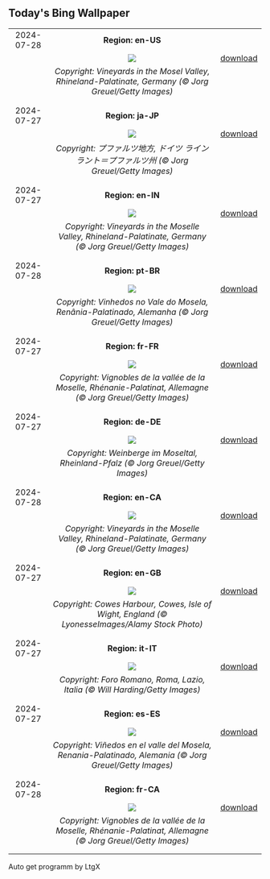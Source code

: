 ## Today's Bing Wallpaper
|      |      |      |
| :----: | :----: | :----: |
|2024-07-28|**Region: en-US**||
||![](https://www.bing.com/th?id=OHR.RhinelandVineyards_EN-US5864380431_UHD.jpg&pid=hp&w=1152&h=648&rs=1&c=4)| [download](https://www.bing.com/th?id=OHR.RhinelandVineyards_EN-US5864380431_UHD.jpg)|
||*Copyright: Vineyards in the Mosel Valley, Rhineland-Palatinate, Germany (© Jorg Greuel/Getty Images)*
||
|||
|2024-07-27|**Region: ja-JP**||
||![](https://www.bing.com/th?id=OHR.RhinelandVineyards_JA-JP6772337865_UHD.jpg&pid=hp&w=1152&h=648&rs=1&c=4)| [download](https://www.bing.com/th?id=OHR.RhinelandVineyards_JA-JP6772337865_UHD.jpg)|
||*Copyright: プファルツ地方, ドイツ ラインラント＝プファルツ州 (© Jorg Greuel/Getty Images)*
||
|||
|2024-07-27|**Region: en-IN**||
||![](https://www.bing.com/th?id=OHR.RhinelandVineyards_EN-IN4193963890_UHD.jpg&pid=hp&w=1152&h=648&rs=1&c=4)| [download](https://www.bing.com/th?id=OHR.RhinelandVineyards_EN-IN4193963890_UHD.jpg)|
||*Copyright: Vineyards in the Moselle Valley, Rhineland-Palatinate, Germany (© Jorg Greuel/Getty Images)*
||
|||
|2024-07-28|**Region: pt-BR**||
||![](https://www.bing.com/th?id=OHR.RhinelandVineyards_PT-BR7268269161_UHD.jpg&pid=hp&w=1152&h=648&rs=1&c=4)| [download](https://www.bing.com/th?id=OHR.RhinelandVineyards_PT-BR7268269161_UHD.jpg)|
||*Copyright: Vinhedos no Vale do Mosela, Renânia-Palatinado, Alemanha (© Jorg Greuel/Getty Images)*
||
|||
|2024-07-27|**Region: fr-FR**||
||![](https://www.bing.com/th?id=OHR.RhinelandVineyards_FR-FR9994594641_UHD.jpg&pid=hp&w=1152&h=648&rs=1&c=4)| [download](https://www.bing.com/th?id=OHR.RhinelandVineyards_FR-FR9994594641_UHD.jpg)|
||*Copyright: Vignobles de la vallée de la Moselle, Rhénanie-Palatinat, Allemagne (© Jorg Greuel/Getty Images)*
||
|||
|2024-07-27|**Region: de-DE**||
||![](https://www.bing.com/th?id=OHR.RhinelandVineyards_DE-DE4066969313_UHD.jpg&pid=hp&w=1152&h=648&rs=1&c=4)| [download](https://www.bing.com/th?id=OHR.RhinelandVineyards_DE-DE4066969313_UHD.jpg)|
||*Copyright: Weinberge im Moseltal, Rheinland-Pfalz (© Jorg Greuel/Getty Images)*
||
|||
|2024-07-28|**Region: en-CA**||
||![](https://www.bing.com/th?id=OHR.RhinelandVineyards_EN-CA9625336200_UHD.jpg&pid=hp&w=1152&h=648&rs=1&c=4)| [download](https://www.bing.com/th?id=OHR.RhinelandVineyards_EN-CA9625336200_UHD.jpg)|
||*Copyright: Vineyards in the Moselle Valley, Rhineland-Palatinate, Germany (© Jorg Greuel/Getty Images)*
||
|||
|2024-07-27|**Region: en-GB**||
||![](https://www.bing.com/th?id=OHR.CowesWeek2024_EN-GB1203003767_UHD.jpg&pid=hp&w=1152&h=648&rs=1&c=4)| [download](https://www.bing.com/th?id=OHR.CowesWeek2024_EN-GB1203003767_UHD.jpg)|
||*Copyright: Cowes Harbour, Cowes, Isle of Wight, England (© LyonesseImages/Alamy Stock Photo)*
||
|||
|2024-07-27|**Region: it-IT**||
||![](https://www.bing.com/th?id=OHR.EstateRomana_IT-IT9963812100_UHD.jpg&pid=hp&w=1152&h=648&rs=1&c=4)| [download](https://www.bing.com/th?id=OHR.EstateRomana_IT-IT9963812100_UHD.jpg)|
||*Copyright: Foro Romano, Roma, Lazio, Italia (© Will Harding/Getty Images)*
||
|||
|2024-07-27|**Region: es-ES**||
||![](https://www.bing.com/th?id=OHR.RhinelandVineyards_ES-ES2388609359_UHD.jpg&pid=hp&w=1152&h=648&rs=1&c=4)| [download](https://www.bing.com/th?id=OHR.RhinelandVineyards_ES-ES2388609359_UHD.jpg)|
||*Copyright: Viñedos en el valle del Mosela, Renania-Palatinado, Alemania (© Jorg Greuel/Getty Images)*
||
|||
|2024-07-28|**Region: fr-CA**||
||![](https://www.bing.com/th?id=OHR.RhinelandVineyards_FR-CA3427435860_UHD.jpg&pid=hp&w=1152&h=648&rs=1&c=4)| [download](https://www.bing.com/th?id=OHR.RhinelandVineyards_FR-CA3427435860_UHD.jpg)|
||*Copyright: Vignobles de la vallée de la Moselle, Rhénanie-Palatinat, Allemagne (© Jorg Greuel/Getty Images)*
||
|||

Auto get programm by LtgX
